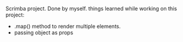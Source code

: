Scrimba project. Done by myself.
things learned while working on this project:

- .map() method to render multiple elements.
- passing object as props
